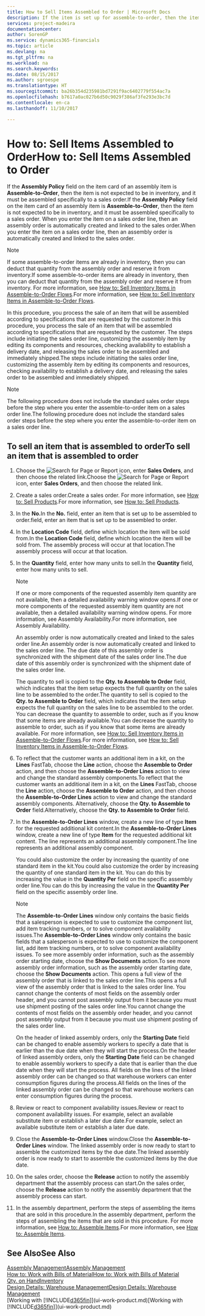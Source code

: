 ```yaml
---
title: How to Sell Items Assembled to Order | Microsoft Docs
description: If the item is set up for assemble-to-order, then the item is not expected to be in inventory, and it must be assembled specifically to a sales order. When you enter the item on a sales order line, then an assembly order is automatically created and linked to the sales order.
services: project-madeira
documentationcenter: 
author: SorenGP
ms.service: dynamics365-financials
ms.topic: article
ms.devlang: na
ms.tgt_pltfrm: na
ms.workload: na
ms.search.keywords: 
ms.date: 08/15/2017
ms.author: sgroespe
ms.translationtype: HT
ms.sourcegitcommit: ba26b354d235981bd7291f9ac6402779f554ac7a
ms.openlocfilehash: b7617a0ac027b6d50c9029f386af3fe293e3bc7d
ms.contentlocale: en-ca
ms.lasthandoff: 11/10/2017

---
```

# <a name="how-to-sell-items-assembled-to-order"></a><span data-ttu-id="3caca-104">How to: Sell Items Assembled to Order</span><span class="sxs-lookup"><span data-stu-id="3caca-104">How to: Sell Items Assembled to Order</span></span>
<span data-ttu-id="3caca-105">If the **Assembly Policy** field on the item card of an assembly item is **Assemble-to-Order**, then the item is not expected to be in inventory, and it must be assembled specifically to a sales order.</span><span class="sxs-lookup"><span data-stu-id="3caca-105">If the **Assembly Policy** field on the item card of an assembly item is **Assemble-to-Order**, then the item is not expected to be in inventory, and it must be assembled specifically to a sales order.</span></span> <span data-ttu-id="3caca-106">When you enter the item on a sales order line, then an assembly order is automatically created and linked to the sales order.</span><span class="sxs-lookup"><span data-stu-id="3caca-106">When you enter the item on a sales order line, then an assembly order is automatically created and linked to the sales order.</span></span>  

> [!NOTE]  
>  <span data-ttu-id="3caca-107">If some assemble-to-order items are already in inventory, then you can deduct that quantity from the assembly order and reserve it from inventory.</span><span class="sxs-lookup"><span data-stu-id="3caca-107">If some assemble-to-order items are already in inventory, then you can deduct that quantity from the assembly order and reserve it from inventory.</span></span> <span data-ttu-id="3caca-108">For more information, see [How to: Sell Inventory Items in Assemble-to-Order Flows](assembly-how-to-sell-assemble-to-order-items-and-inventory-items-together.md).</span><span class="sxs-lookup"><span data-stu-id="3caca-108">For more information, see [How to: Sell Inventory Items in Assemble-to-Order Flows](assembly-how-to-sell-assemble-to-order-items-and-inventory-items-together.md).</span></span>  

<span data-ttu-id="3caca-109">In this procedure, you process the sale of an item that will be assembled according to specifications that are requested by the customer.</span><span class="sxs-lookup"><span data-stu-id="3caca-109">In this procedure, you process the sale of an item that will be assembled according to specifications that are requested by the customer.</span></span> <span data-ttu-id="3caca-110">The steps include initiating the sales order line, customizing the assembly item by editing its components and resources, checking availability to establish a delivery date, and releasing the sales order to be assembled and immediately shipped.</span><span class="sxs-lookup"><span data-stu-id="3caca-110">The steps include initiating the sales order line, customizing the assembly item by editing its components and resources, checking availability to establish a delivery date, and releasing the sales order to be assembled and immediately shipped.</span></span>  

> [!NOTE]  
>  <span data-ttu-id="3caca-111">The following procedure does not include the standard sales order steps before the step where you enter the assemble-to-order item on a sales order line.</span><span class="sxs-lookup"><span data-stu-id="3caca-111">The following procedure does not include the standard sales order steps before the step where you enter the assemble-to-order item on a sales order line.</span></span>  

## <a name="to-sell-an-item-that-is-assembled-to-order"></a><span data-ttu-id="3caca-112">To sell an item that is assembled to order</span><span class="sxs-lookup"><span data-stu-id="3caca-112">To sell an item that is assembled to order</span></span>  
1.  <span data-ttu-id="3caca-113">Choose the ![Search for Page or Report](media/ui-search/search_small.png "Search for Page or Report icon") icon, enter **Sales Orders**, and then choose the related link.</span><span class="sxs-lookup"><span data-stu-id="3caca-113">Choose the ![Search for Page or Report](media/ui-search/search_small.png "Search for Page or Report icon") icon, enter **Sales Orders**, and then choose the related link.</span></span>  
2.  <span data-ttu-id="3caca-114">Create a sales order.</span><span class="sxs-lookup"><span data-stu-id="3caca-114">Create a sales order.</span></span> <span data-ttu-id="3caca-115">For more information, see [How to: Sell Products](sales-how-sell-products.md).</span><span class="sxs-lookup"><span data-stu-id="3caca-115">For more information, see [How to: Sell Products](sales-how-sell-products.md).</span></span>  
3.  <span data-ttu-id="3caca-116">In the **No.**</span><span class="sxs-lookup"><span data-stu-id="3caca-116">In the **No.**</span></span> <span data-ttu-id="3caca-117">field, enter an item that is set up to be assembled to order.</span><span class="sxs-lookup"><span data-stu-id="3caca-117">field, enter an item that is set up to be assembled to order.</span></span>  
4.  <span data-ttu-id="3caca-118">In the **Location Code** field, define which location the item will be sold from.</span><span class="sxs-lookup"><span data-stu-id="3caca-118">In the **Location Code** field, define which location the item will be sold from.</span></span> <span data-ttu-id="3caca-119">The assembly process will occur at that location.</span><span class="sxs-lookup"><span data-stu-id="3caca-119">The assembly process will occur at that location.</span></span>  
5.  <span data-ttu-id="3caca-120">In the **Quantity** field, enter how many units to sell.</span><span class="sxs-lookup"><span data-stu-id="3caca-120">In the **Quantity** field, enter how many units to sell.</span></span>  

    > [!NOTE]  
    >  <span data-ttu-id="3caca-121">If one or more components of the requested assembly item quantity are not available, then a detailed availability warning window opens.</span><span class="sxs-lookup"><span data-stu-id="3caca-121">If one or more components of the requested assembly item quantity are not available, then a detailed availability warning window opens.</span></span> <span data-ttu-id="3caca-122">For more information, see Assembly Availability.</span><span class="sxs-lookup"><span data-stu-id="3caca-122">For more information, see Assembly Availability.</span></span>  

    <span data-ttu-id="3caca-123">An assembly order is now automatically created and linked to the sales order line.</span><span class="sxs-lookup"><span data-stu-id="3caca-123">An assembly order is now automatically created and linked to the sales order line.</span></span> <span data-ttu-id="3caca-124">The due date of this assembly order is synchronized with the shipment date of the sales order line.</span><span class="sxs-lookup"><span data-stu-id="3caca-124">The due date of this assembly order is synchronized with the shipment date of the sales order line.</span></span>  

    <span data-ttu-id="3caca-125">The quantity to sell is copied to the **Qty. to Assemble to Order** field, which indicates that the item setup expects the full quantity on the sales line to be assembled to the order.</span><span class="sxs-lookup"><span data-stu-id="3caca-125">The quantity to sell is copied to the **Qty. to Assemble to Order** field, which indicates that the item setup expects the full quantity on the sales line to be assembled to the order.</span></span> <span data-ttu-id="3caca-126">You can decrease the quantity to assemble to order, such as if you know that some items are already available.</span><span class="sxs-lookup"><span data-stu-id="3caca-126">You can decrease the quantity to assemble to order, such as if you know that some items are already available.</span></span> <span data-ttu-id="3caca-127">For more information, see [How to: Sell Inventory Items in Assemble-to-Order Flows](assembly-how-to-sell-inventory-items-in-assemble-to-order-flows.md).</span><span class="sxs-lookup"><span data-stu-id="3caca-127">For more information, see [How to: Sell Inventory Items in Assemble-to-Order Flows](assembly-how-to-sell-inventory-items-in-assemble-to-order-flows.md).</span></span>  

6.  <span data-ttu-id="3caca-128">To reflect that the customer wants an additional item in a kit, on the **Lines** FastTab, choose the **Line** action, choose the **Assemble to Order** action, and then choose the **Assemble-to-Order Lines** action to view and change the standard assembly components.</span><span class="sxs-lookup"><span data-stu-id="3caca-128">To reflect that the customer wants an additional item in a kit, on the **Lines** FastTab, choose the **Line** action, choose the **Assemble to Order** action, and then choose the **Assemble-to-Order Lines** action to view and change the standard assembly components.</span></span> <span data-ttu-id="3caca-129">Alternatively, choose the **Qty. to Assemble to Order** field.</span><span class="sxs-lookup"><span data-stu-id="3caca-129">Alternatively, choose the **Qty. to Assemble to Order** field.</span></span>  
7.  <span data-ttu-id="3caca-130">In the **Assemble-to-Order Lines** window, create a new line of type **Item** for the requested additional kit content.</span><span class="sxs-lookup"><span data-stu-id="3caca-130">In the **Assemble-to-Order Lines** window, create a new line of type **Item** for the requested additional kit content.</span></span> <span data-ttu-id="3caca-131">The line represents an additional assembly component.</span><span class="sxs-lookup"><span data-stu-id="3caca-131">The line represents an additional assembly component.</span></span>  

    <span data-ttu-id="3caca-132">You could also customize the order by increasing the quantity of one standard item in the kit.</span><span class="sxs-lookup"><span data-stu-id="3caca-132">You could also customize the order by increasing the quantity of one standard item in the kit.</span></span> <span data-ttu-id="3caca-133">You can do this by increasing the value in the **Quantity Per** field on the specific assembly order line.</span><span class="sxs-lookup"><span data-stu-id="3caca-133">You can do this by increasing the value in the **Quantity Per** field on the specific assembly order line.</span></span>  

    > [!NOTE]  
    >  <span data-ttu-id="3caca-134">The **Assemble-to-Order Lines** window only contains the basic fields that a salesperson is expected to use to customize the component list, add item tracking numbers, or to solve component availability issues.</span><span class="sxs-lookup"><span data-stu-id="3caca-134">The **Assemble-to-Order Lines** window only contains the basic fields that a salesperson is expected to use to customize the component list, add item tracking numbers, or to solve component availability issues.</span></span> <span data-ttu-id="3caca-135">To see more assembly order information, such as the assembly order starting date, choose the **Show Documents** action.</span><span class="sxs-lookup"><span data-stu-id="3caca-135">To see more assembly order information, such as the assembly order starting date, choose the **Show Documents** action.</span></span> <span data-ttu-id="3caca-136">This opens a full view of the assembly order that is linked to the sales order line.</span><span class="sxs-lookup"><span data-stu-id="3caca-136">This opens a full view of the assembly order that is linked to the sales order line.</span></span> <span data-ttu-id="3caca-137">You cannot change the contents of most fields on the assembly order header, and you cannot post assembly output from it because you must use shipment posting of the sales order line.</span><span class="sxs-lookup"><span data-stu-id="3caca-137">You cannot change the contents of most fields on the assembly order header, and you cannot post assembly output from it because you must use shipment posting of the sales order line.</span></span>  
    >   
    >  <span data-ttu-id="3caca-138">On the header of linked assembly orders, only the **Starting Date** field can be changed to enable assembly workers to specify a date that is earlier than the due date when they will start the process.</span><span class="sxs-lookup"><span data-stu-id="3caca-138">On the header of linked assembly orders, only the **Starting Date** field can be changed to enable assembly workers to specify a date that is earlier than the due date when they will start the process.</span></span> <span data-ttu-id="3caca-139">All fields on the lines of the linked assembly order can be changed so that warehouse workers can enter consumption figures during the process.</span><span class="sxs-lookup"><span data-stu-id="3caca-139">All fields on the lines of the linked assembly order can be changed so that warehouse workers can enter consumption figures during the process.</span></span>  

8.  <span data-ttu-id="3caca-140">Review or react to component availability issues.</span><span class="sxs-lookup"><span data-stu-id="3caca-140">Review or react to component availability issues.</span></span> <span data-ttu-id="3caca-141">For example, select an available substitute item or establish a later due date.</span><span class="sxs-lookup"><span data-stu-id="3caca-141">For example, select an available substitute item or establish a later due date.</span></span>  
9. <span data-ttu-id="3caca-142">Close the **Assemble-to-Order Lines** window.</span><span class="sxs-lookup"><span data-stu-id="3caca-142">Close the **Assemble-to-Order Lines** window.</span></span> <span data-ttu-id="3caca-143">The linked assembly order is now ready to start to assemble the customized items by the due date.</span><span class="sxs-lookup"><span data-stu-id="3caca-143">The linked assembly order is now ready to start to assemble the customized items by the due date.</span></span>  
10. <span data-ttu-id="3caca-144">On the sales order, choose the **Release** action to notify the assembly department that the assembly process can start.</span><span class="sxs-lookup"><span data-stu-id="3caca-144">On the sales order, choose the **Release** action to notify the assembly department that the assembly process can start.</span></span>  
11. <span data-ttu-id="3caca-145">In the assembly department, perform the steps of assembling the items that are sold in this procedure.</span><span class="sxs-lookup"><span data-stu-id="3caca-145">In the assembly department, perform the steps of assembling the items that are sold in this procedure.</span></span> <span data-ttu-id="3caca-146">For more information, see [How to: Assemble Items](assembly-how-to-assemble-items.md).</span><span class="sxs-lookup"><span data-stu-id="3caca-146">For more information, see [How to: Assemble Items](assembly-how-to-assemble-items.md).</span></span>  

## <a name="see-also"></a><span data-ttu-id="3caca-147">See Also</span><span class="sxs-lookup"><span data-stu-id="3caca-147">See Also</span></span>  
[<span data-ttu-id="3caca-148">Assembly Management</span><span class="sxs-lookup"><span data-stu-id="3caca-148">Assembly Management</span></span>](assembly-assemble-items.md)  
[<span data-ttu-id="3caca-149">How to: Work with Bills of Material</span><span class="sxs-lookup"><span data-stu-id="3caca-149">How to: Work with Bills of Material</span></span>](inventory-how-work-BOMs.md)  
[<span data-ttu-id="3caca-150">Qty. on Hand</span><span class="sxs-lookup"><span data-stu-id="3caca-150">Inventory</span></span>](inventory-manage-inventory.md)  
[<span data-ttu-id="3caca-151">Design Details: Warehouse Management</span><span class="sxs-lookup"><span data-stu-id="3caca-151">Design Details: Warehouse Management</span></span>](design-details-warehouse-management.md)  
<span data-ttu-id="3caca-152">[Working with [!INCLUDE[d365fin](includes/d365fin_md.md)]](ui-work-product.md)</span><span class="sxs-lookup"><span data-stu-id="3caca-152">[Working with [!INCLUDE[d365fin](includes/d365fin_md.md)]](ui-work-product.md)</span></span>

